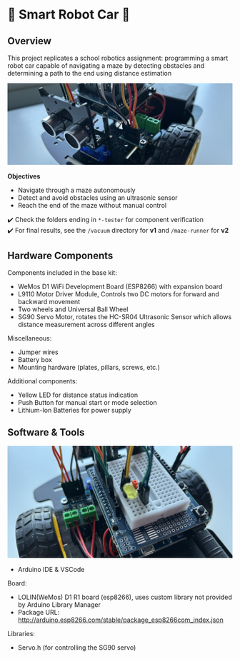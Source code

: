 # :wrench: Smart Robot Car :car:

## Overview

This project replicates a school robotics assignment: programming a smart robot car capable of navigating a maze by detecting obstacles and determining a path to the end using distance estimation

<img loading="lazy" src="./img/banner_sm.jpg"/>

<b>Objectives</b>
- Navigate through a maze autonomously
- Detect and avoid obstacles using an ultrasonic sensor
- Reach the end of the maze without manual control

:heavy_check_mark: Check the folders ending in `*-tester` for component verification  
:heavy_check_mark: For final results, see the `/vacuum` directory for **v1** and `/maze-runner` for **v2**

## Hardware Components

Components included in the base kit:
- WeMos D1 WiFi Development Board (ESP8266) with expansion board
- L9110 Motor Driver Module, Controls two DC motors for forward and backward movement
- Two wheels and Universal Ball Wheel
- SG90 Servo Motor, rotates the HC-SR04 Ultrasonic Sensor which allows distance measurement across different angles

Miscellaneous:
- Jumper wires
- Battery box
- Mounting hardware (plates, pillars, screws, etc.)

Additional components:
- Yellow LED for distance status indication
- Push Button for manual start or mode selection
- Lithium-Ion Batteries for power supply

## Software & Tools

<img loading="lazy" src="./img/board_sm.jpg"/>

- Arduino IDE & VSCode

Board:
- LOLIN(WeMos) D1 R1 board (esp8266), uses custom library not provided by Arduino Library Manager
- Package URL: http://arduino.esp8266.com/stable/package_esp8266com_index.json

Libraries:
- Servo.h (for controlling the SG90 servo)

